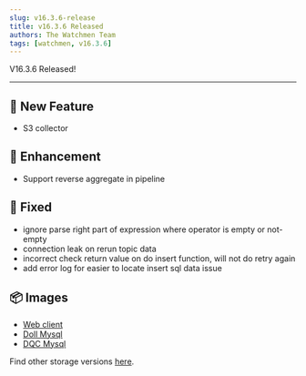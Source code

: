 ```yaml
---
slug: v16.3.6-release  
title: v16.3.6 Released  
authors: The Watchmen Team  
tags: [watchmen, v16.3.6]
---
```


V16.3.6 Released!

---

## 📜 New Feature
- S3 collector

## 📜 Enhancement
- Support reverse aggregate in pipeline

## 🔧 Fixed
- ignore parse right part of expression where operator is empty or not-empty
- connection leak on rerun topic data
- incorrect check return value on do insert function, will not do retry again
- add error log for easier to locate insert sql data issue


## 📦 Images
- [Web client](https://github.com/Indexical-Metrics-Measure-Advisory/watchmen/pkgs/container/watchmen-web-client/39458459?tag=16.3.6)
- [Doll Mysql](https://github.com/Indexical-Metrics-Measure-Advisory/watchmen/pkgs/container/watchmen-matryoshka-doll-mysql/39458620?tag=16.3.6)
- [DQC Mysql](https://github.com/Indexical-Metrics-Measure-Advisory/watchmen/pkgs/container/watchmen-matryoshka-dqc-mysql/39458730?tag=16.3.6)

Find other storage versions [here](https://github.com/orgs/Indexical-Metrics-Measure-Advisory/packages?repo_name=watchmen).

